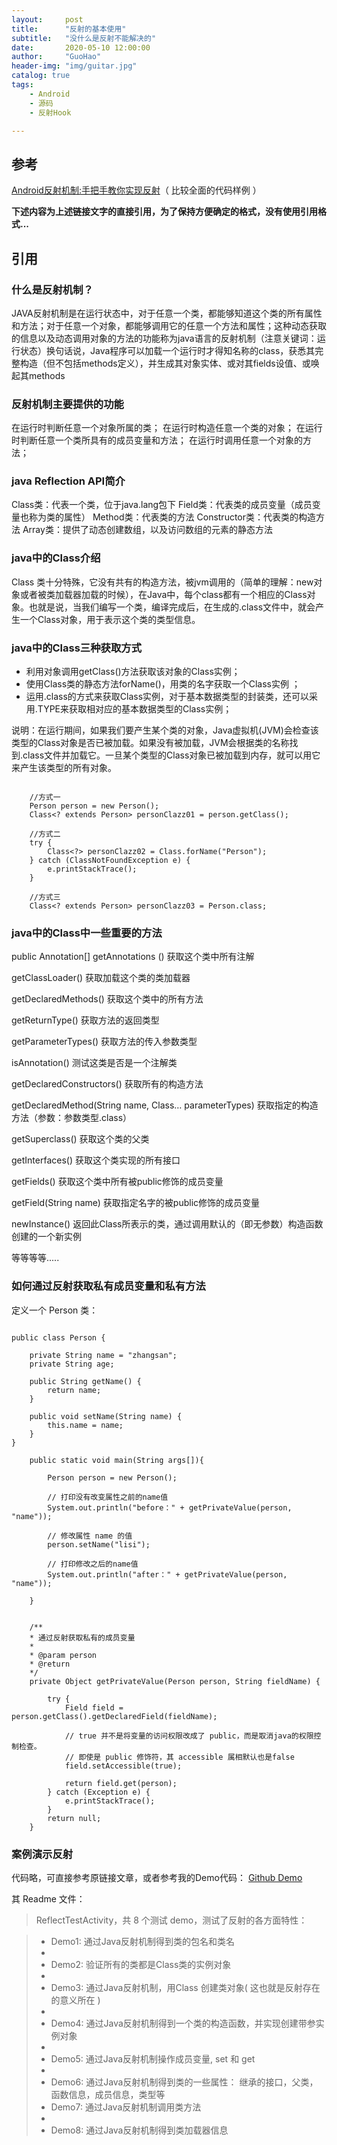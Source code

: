 ```yaml
---
layout:     post  
title:      "反射的基本使用"  
subtitle:   "没什么是反射不能解决的"  
date:       2020-05-10 12:00:00  
author:     "GuoHao"  
header-img: "img/guitar.jpg"  
catalog: true  
tags:  
    - Android  
    - 源码  
    - 反射Hook

---
```


## 参考
[Android反射机制:手把手教你实现反射](https://blog.csdn.net/kai_zone/article/details/80217219
)（ 比较全面的代码样例 ）

**下述内容为上述链接文字的直接引用，为了保持方便确定的格式，没有使用引用格式...**

## 引用

### 什么是反射机制？

JAVA反射机制是在运行状态中，对于任意一个类，都能够知道这个类的所有属性和方法；对于任意一个对象，都能够调用它的任意一个方法和属性；这种动态获取的信息以及动态调用对象的方法的功能称为java语言的反射机制（注意关键词：运行状态）换句话说，Java程序可以加载一个运行时才得知名称的class，获悉其完整构造（但不包括methods定义），并生成其对象实体、或对其fields设值、或唤起其methods

### 反射机制主要提供的功能

在运行时判断任意一个对象所属的类；
在运行时构造任意一个类的对象；
在运行时判断任意一个类所具有的成员变量和方法；
在运行时调用任意一个对象的方法；

### java Reflection API简介

Class类：代表一个类，位于java.lang包下
Field类：代表类的成员变量（成员变量也称为类的属性）
Method类：代表类的方法
Constructor类：代表类的构造方法
Array类：提供了动态创建数组，以及访问数组的元素的静态方法

### java中的Class介绍

Class 类十分特殊，它没有共有的构造方法，被jvm调用的（简单的理解：new对象或者被类加载器加载的时候），在Java中，每个class都有一个相应的Class对象。也就是说，当我们编写一个类，编译完成后，在生成的.class文件中，就会产生一个Class对象，用于表示这个类的类型信息。

### java中的Class三种获取方式

- 利用对象调用getClass()方法获取该对象的Class实例；
- 使用Class类的静态方法forName()，用类的名字获取一个Class实例 ；
- 运用.class的方式来获取Class实例，对于基本数据类型的封装类，还可以采用.TYPE来获取相对应的基本数据类型的Class实例；

说明：在运行期间，如果我们要产生某个类的对象，Java虚拟机(JVM)会检查该类型的Class对象是否已被加载。如果没有被加载，JVM会根据类的名称找到.class文件并加载它。一旦某个类型的Class对象已被加载到内存，就可以用它来产生该类型的所有对象。


```

    //方式一
    Person person = new Person();
    Class<? extends Person> personClazz01 = person.getClass();
 
    //方式二
    try {
        Class<?> personClazz02 = Class.forName("Person");
    } catch (ClassNotFoundException e) {
        e.printStackTrace();
    }
 
    //方式三
    Class<? extends Person> personClazz03 = Person.class;
```

### java中的Class中一些重要的方法

public Annotation[] getAnnotations () 获取这个类中所有注解

getClassLoader() 获取加载这个类的类加载器

getDeclaredMethods() 获取这个类中的所有方法

getReturnType() 获取方法的返回类型

getParameterTypes() 获取方法的传入参数类型

isAnnotation() 测试这类是否是一个注解类

getDeclaredConstructors() 获取所有的构造方法

getDeclaredMethod(String name, Class… parameterTypes) 获取指定的构造方法（参数：参数类型.class）

getSuperclass() 获取这个类的父类

getInterfaces() 获取这个类实现的所有接口

getFields() 获取这个类中所有被public修饰的成员变量

getField(String name) 获取指定名字的被public修饰的成员变量

newInstance() 返回此Class所表示的类，通过调用默认的（即无参数）构造函数创建的一个新实例

等等等等.....

### 如何通过反射获取私有成员变量和私有方法

定义一个 Person 类：

```

public class Person {

    private String name = "zhangsan";
    private String age;
     
    public String getName() {
        return name;
    }
     
    public void setName(String name) {
        this.name = name;
    }
} 
```


```
    public static void main(String args[]){

        Person person = new Person();
        
        // 打印没有改变属性之前的name值
        System.out.println("before：" + getPrivateValue(person, "name"));
        
        // 修改属性 name 的值
        person.setName("lisi");
        
        // 打印修改之后的name值
        System.out.println("after：" + getPrivateValue(person, "name"));
    
    }
    
    
    /**
    * 通过反射获取私有的成员变量
    *
    * @param person
    * @return
    */
    private Object getPrivateValue(Person person, String fieldName) {
     
        try {
            Field field = person.getClass().getDeclaredField(fieldName);
            
            // true 并不是将变量的访问权限改成了 public，而是取消java的权限控制检查。
            // 即使是 public 修饰符，其 accessible 属相默认也是false
            field.setAccessible(true);
            
            return field.get(person);
        } catch (Exception e) {
            e.printStackTrace();
        }
        return null;
    }
```

### 案例演示反射

代码略，可直接参考原链接文章，或者参考我的Demo代码： [Github Demo](https://github.com/guoke24/Anything/tree/master/app/src/main/java/com/guohao/anything/reflect)

其 Readme 文件：

> ReflectTestActivity，共 8 个测试 demo，测试了反射的各方面特性：

>  * Demo1: 通过Java反射机制得到类的包名和类名
>  *
>  * Demo2: 验证所有的类都是Class类的实例对象
>  *
>  * Demo3: 通过Java反射机制，用Class 创建类对象( 这也就是反射存在的意义所在 )
>  *
>  * Demo4: 通过Java反射机制得到一个类的构造函数，并实现创建带参实例对象
>  *
>  * Demo5: 通过Java反射机制操作成员变量, set 和 get
>  *
>  * Demo6: 通过Java反射机制得到类的一些属性： 继承的接口，父类，函数信息，成员信息，类型等
>  * Demo7: 通过Java反射机制调用类方法
>  *
>  * Demo8: 通过Java反射机制得到类加载器信息